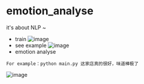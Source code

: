 # emotion_analyse
it's about NLP ~
 * train
 ![image](https://github.com/jinzitian/emotion_analyse/tree/master/image/train.png)
 * see example
 ![image](https://github.com/jinzitian/emotion_analyse/tree/master/image/example.png)
 * emotion analyse

 ```
 For example：python main.py 这家店真的很好，味道棒极了
 ```
![image](https://github.com/jinzitian/emotion_analyse/tree/master/image/sentence.png)
